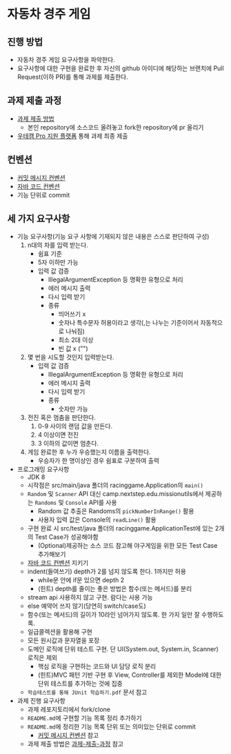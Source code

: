 # 자동차 경주 게임
## 진행 방법
* 자동차 경주 게임 요구사항을 파악한다.
* 요구사항에 대한 구현을 완료한 후 자신의 github 아이디에 해당하는 브랜치에 Pull Request(이하 PR)를 통해 과제를 제출한다.

## 과제 제출 과정
* [과제 제출 방법](https://github.com/next-step/nextstep-docs/tree/master/precourse)
    * 본인 repository에 소스코드 올려놓고 fork한 repository에 pr 올리기
* [우테캠 Pro 지원 플랫폼](https://apply.techcourse.co.kr/) 통해 과제 최종 제출

## 컨벤션
* [커밋 메시지 컨벤션](https://gist.github.com/stephenparish/9941e89d80e2bc58a153)
* [자바 코드 컨벤션](https://github.com/woowacourse/woowacourse-docs/tree/master/styleguide/java)
* 기능 단위로 commit

## 세 가지 요구사항
* 기능 요구사항(기능 요구 사항에 기재되지 않은 내용은 스스로 판단하여 구성)
  1. n대의 차를 입력 받는다.
     * 쉼표 기준
     * 5자 이하만 가능
     * 입력 값 검증
       * IllegalArgumentException 등 명확한 유형으로 처리
       * 에러 메시지 출력
       * 다시 입력 받기
       * 종류
         * 띄어쓰기 x
         * 숫자나 특수문자 허용이라고 생각(,는 나누는 기준이어서 자동적으로 나눠짐)
         * 최소 2대 이상
         * 빈 값 x ("")
  2. 몇 번을 시도할 것인지 입력받는다.
     * 입력 값 검증
       * IllegalArgumentException 등 명확한 유형으로 처리
       * 에러 메시지 출력
       * 다시 입력 받기
       * 종류
         * 숫자만 가능
  3. 전진 혹은 멈춤을 판단한다.
     1. 0-9 사이의 랜덤 값을 만든다.
     2. 4 이상이면 전진
     3. 3 이하의 값이면 멈춘다.
  4. 게임 완료한 후 누가 우승했는지 이름을 출력한다.
     * 우승자가 한 명이상인 경우 쉼표로 구분하여 출력
* 프로그래밍 요구사항
    * JDK 8
    * 시작점은 src/main/java 폴더의 racinggame.Application의 `main()`
    * `Random` 및 `Scanner` API 대신 camp.nextstep.edu.missionutils에서 제공하는 `Randoms` 및 `Console` API를 사용
        * Random 값 추출은 Randoms의 `pickNumberInRange()` 활용
        * 사용자 입력 값은 Console의 `readLine()` 활용
    * 구현 완료 시 src/test/java 폴더의 racinggame.ApplicationTest에 있는 2개의 Test Case가 성공해야함
        * (Optional)제공하는 소스 코드 참고해 야구게임을 위한 모든 Test Case 추가해보기
    * [자바 코드 컨벤션](#컨벤션) 지키기
    * indent(들여쓰기) depth가 2를 넘지 않도록 한다. 1까지만 허용
        * while문 안에 if문 있으면 depth 2
        * (힌트) depth를 줄이는 좋은 방법은 함수(또는 메서드)를 분리
    * stream api 사용하지 않고 구현. 람다는 사용 가능
    * else 예약어 쓰지 않기(당연히 switch/case도)
    * 함수(또는 메서드)의 길이가 10라인 넘어가지 않도록. 한 가지 일만 잘 수행하도록.
    * 일급콜렉션을 활용해 구현
    * 모든 원시값과 문자열을 포장
    * 도메인 로직에 단위 테스트 구현. 단 UI(System.out, System.in, Scanner) 로직은 제외
        * 핵심 로직을 구현하는 코드와 UI 담당 로직 분리
        * (힌트)MVC 패턴 기반 구현 후 View, Controller를 제외한 Model에 대한 단위 테스트를 추가하는 것에 집중
    * `학습테스트를 통해 JUnit 학습하기.pdf` 문서 참고
* 과제 진행 요구사항
    * 과제 레포지토리에서 fork/clone
    * `README.md`에 구현할 기능 목록 정리 추가하기
    * `README.md`에 정리한 기능 목록 단위 또는 의미있는 단위로 commit
        * [커밋 메시지 컨벤션](#컨벤션) 참고
    * 과제 제출 방법은 [과제-제출-과정](#과제-제출-과정) 참고
